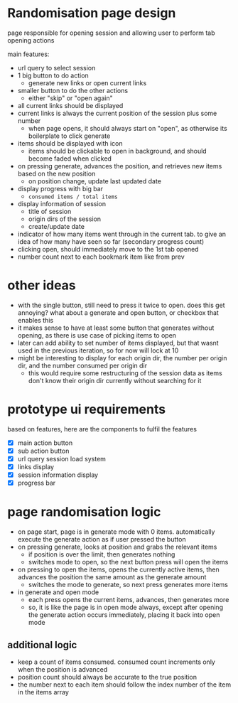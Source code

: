 # Randomisation page design
page responsible for opening session and allowing user to perform tab opening actions

main features:

- url query to select session
- 1 big button to do action
    - generate new links or open current links
- smaller button to do the other actions
    - either "skip" or "open again"
- all current links should be displayed
- current links is always the current position of the session plus some number
    - when page opens, it should always start on "open", as otherwise its boilerplate to click generate
- items should be displayed with icon
    - items should be clickable to open in background, and should become faded when clicked
- on pressing generate, advances the position, and retrieves new items based on the new position
    - on position change, update last updated date
- display progress with big bar
    - `consumed items / total items`
- display information of session
    - title of session
    - origin dirs of the session
    - create/update date
- indicator of how many items went through in the current tab. to give an idea of how many have seen so far (secondary progress count)
- clicking open, should immediately move to the 1st tab opened
- number count next to each bookmark item like from prev

# other ideas
- with the single button, still need to press it twice to open. does this get annoying? what about a generate and open button, or checkbox that enables this
- it makes sense to have at least some button that generates without opening, as there is use case of picking items to open
- later can add ability to set number of items displayed, but that wasnt used in the previous iteration, so for now will lock at 10
- might be interesting to display for each origin dir, the number per origin dir, and the number consumed per origin dir
    - this would require some restructuring of the session data as items don't know their origin dir currently without searching for it

# prototype ui requirements
based on features, here are the components to fulfil the features

- [x] main action button
- [x] sub action button
- [x] url query session load system
- [x] links display
- [x] session information display
- [x] progress bar

# page randomisation logic
- on page start, page is in generate mode with 0 items. automatically execute the generate action as if user pressed the button
- on pressing generate, looks at position and grabs the relevant items
    - if position is over the limit, then generates nothing
    - switches mode to open, so the next button press will open the items
- on pressing to open the items, opens the currently active items, then advances the position the same amount as the generate amount
    - switches the mode to generate, so next press generates more items
- in generate and open mode
    - each press opens the current items, advances, then generates more
    - so, it is like the page is in open mode always, except after opening the generate action occurs immediately, placing it back into open mode

## additional logic
- keep a count of items consumed. consumed count increments only when the position is advanced
- position count should always be accurate to the true position
- the number next to each item should follow the index number of the item in the items array
